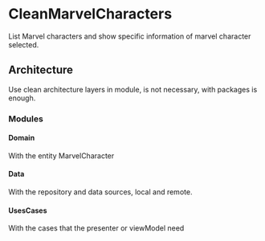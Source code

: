 # CleanMarvelCharacters
List Marvel characters and show specific information of marvel character selected.

## Architecture
Use clean architecture layers in module, is not necessary, with packages is enough.

### Modules
#### Domain
With the entity MarvelCharacter

#### Data
With the repository and data sources, local and remote.

#### UsesCases
With the cases that the presenter or viewModel need